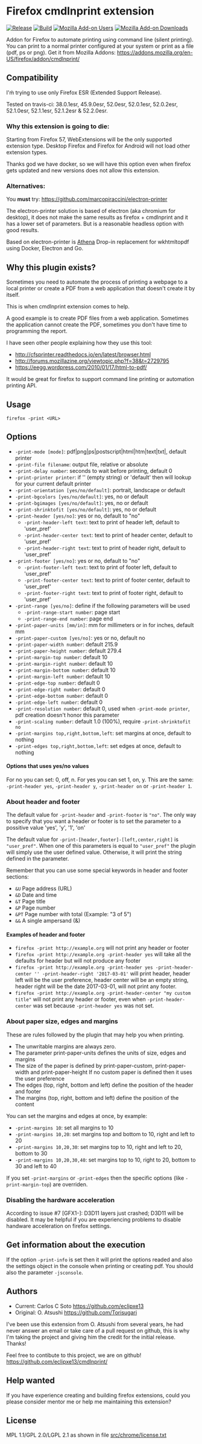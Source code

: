 # Firefox cmdlnprint extension

[![Release](https://img.shields.io/github/release/eclipxe13/cmdlnprint.svg)](https://github.com/eclipxe13/cmdlnprint/releases)
[![Build](https://img.shields.io/travis/eclipxe13/cmdlnprint/master.svg)](https://travis-ci.org/eclipxe13/cmdlnprint/branches)
[![Mozilla Add-on Users](https://img.shields.io/amo/users/cmdlnprint.svg)](https://addons.mozilla.org/es/firefox/addon/cmdlnprint/)
[![Mozilla Add-on Downloads](https://img.shields.io/amo/d/cmdlnprint.svg)](https://addons.mozilla.org/es/firefox/addon/cmdlnprint/)

Addon for Firefox to automate printing using command line (silent printing).
You can print to a normal printer configured at your system or print as a file (pdf, ps or png).
Get it from Mozilla Addons: <https://addons.mozilla.org/en-US/firefox/addon/cmdlnprint/>

## Compatibility

I'ḿ trying to use only Firefox ESR (Extended Support Release).

Tested on travis-ci: 38.0.1esr, 45.9.0esr, 52.0esr, 52.0.1esr, 52.0.2esr,
52.1.0esr, 52.1.1esr, 52.1.2esr & 52.2.0esr.

### Why this extension is going to die:

Starting from Firefox 57, WebExtensions will be the only supported extension type.
Desktop Firefox and Firefox for Android will not load other extension types.

Thanks god we have docker, so we will have this option even when firefox gets
updated and new versions does not allow this extension.

### Alternatives:

You **must** try: https://github.com/marcopiraccini/electron-printer

The electron-printer solution is based of electron (aka chromium for desktop),
it does not make the same results as firefox + cmdlnprint and it has a lower set
of parameters. But is a reasonable headless option with good results.

Based on electron-printer is [Athena](http://www.athenapdf.com/)
Drop-in replacement for wkhtmltopdf using Docker, Electron and Go.

## Why this plugin exists?

Sometimes you need to automate the process of printing a webpage to a local
printer or create a PDF from a web application that doesn't create it by itself.

This is when cmdlnprint extension comes to help.

A good example is to create PDF files from a web application.
Sometimes the application cannot create the PDF,
sometimes you don't have time to programming the report.

I have seen other people explaining how they use this tool:

- <http://cfsprinter.readthedocs.io/en/latest/browser.html>
- <http://forums.mozillazine.org/viewtopic.php?f=38&t=2729795>
- <https://eegg.wordpress.com/2010/01/17/html-to-pdf/>

It would be great for firefox to support command line printing or automation printing API.

## Usage

```
firefox -print <URL>
```

## Options

- `-print-mode [mode]`: pdf|png|ps|postscript|html|htm|text|txt|<printer-name>, default printer
- `-print-file filename`: output file, relative or absolute
- `-print-delay number`: seconds to wait before printing, default 0
- `-print-printer printer`: if '' (empty string) or 'default' then will lookup for your current default printer
- `-print-orientation [yes/no/default]`: portrait, landscape or default
- `-print-bgcolors [yes/no/default]`: yes, no or default
- `-print-bgimages [yes/no/default]`: yes, no or default
- `-print-shrinktofit [yes/no/default]`: yes, no or default
- `-print-header [yes/no]`: yes or no, default to "no"
    - `-print-header-left text`: text to print of header left, default to 'user_pref'
    - `-print-header-center text`: text to print of header center, default to 'user_pref'
    - `-print-header-right text`: text to print of header right, default to 'user_pref'
- `-print-footer [yes/no]`: yes or no, default to "no"
    - `-print-footer-left text`: text to print of footer left, default to 'user_pref'
    - `-print-footer-center text`: text to print of footer center, default to 'user_pref'
    - `-print-footer-right text`: text to print of footer right, default to 'user_pref'
- `-print-range [yes/no]`: define if the following parameters will be used
    - `-print-range-start number`: page start
    - `-print-range-end number`: page end
- `-print-paper-units [mm/in]`: mm for millimeters or in for inches, default mm
- `-print-paper-custom [yes/no]`: yes or no, default no
- `-print-paper-width number`: default 215.9
- `-print-paper-height number`: default 279.4
- `-print-margin-top number`: default 10
- `-print-margin-right number`: default 10
- `-print-margin-bottom number`: default 10
- `-print-margin-left number`: default 10
- `-print-edge-top number`: default 0
- `-print-edge-right number`: default 0
- `-print-edge-bottom number`: default 0
- `-print-edge-left number`: default 0
- `-print-resolution number`: default 0, used when `-print-mode printer`, pdf creation doesn't honor this parameter
- `-print-scaling number`: default 1.0 (100%), require `-print-shrinktofit no`
- `-print-margins top,right,bottom,left`: set margins at once, default to nothing
- `-print-edges top,right,bottom,left`: set edges at once, default to nothing

#### Options that uses yes/no values

For no you can set: 0, off, n. For yes you can set 1, on, y.
This are the same: `-print-header yes`, `-print-header y`, `-print-header on` or `-print-header 1`.

### About header and footer

The default value for `-print-header` and `-print-footer` is `"no"`.
The only way to specify that you want a header or footer is to set the parameter
 to a possitive value 'yes', 'y', '1', 'on'

The default value for `-print-[header,footer]-[left,center,right]` is `"user_pref"`.
When one of this parameters is equal to `"user_pref"` the plugin will simply use the
user defined value. Otherwise, it will print the string defined in the parameter.

Remember that you can use some special keywords in header and footer sections:

- `&U` Page address (URL)
- `&D` Date and time
- `&T` Page title
- `&P` Page number
- `&PT` Page number with total (Example: "3 of 5")
- `&&` A single ampersand (&)

#### Examples of header and footer

- `firefox -print http://example.org`
  will not print any header or footer
- `firefox -print http://example.org -print-header yes`
  will take all the defaults for header but will not produce any footer
- `firefox -print http://example.org -print-header yes -print-header-center '' -print-header-right '2017-03-01'`
  will print header, header left will be the user preference,
  header center will be an empty string, header right will be the date 2017-03-01, will not print any footer.
- `firefox -print http://example.org -print-header-center "my custom title"`
  will not print any header or footer,
  even when `-print-header-center` was set because `-print-header yes` was not set.

### About paper size, edges and margins

These are rules followed by the plugin that may help you when printing.

- The unwritable margins are always zero.
- The parameter print-paper-units defines the units of size, edges and margins
- The size of the paper is defined by print-paper-custom, print-paper-width and print-paper-height
  If no custom paper is defined then it uses the user preference
- The edges (top, right, bottom and left) define the position of the header and footer
- The margins (top, right, bottom and left) define the position of the content

You can set the margins and edges at once, by example:

- `-print-margins 10`: set all margins to 10
- `-print-margins 10,20`: set margins top and bottom to 10, right and left to 20
- `-print-margins 10,20,30`: set margins top to 10, right and left to 20, bottom to 30
- `-print-margins 10,20,30,40`: set margins top to 10, right to 20, bottom to 30 and left to 40

If you set `-print-margins` or `-print-edges` then the specific options (like `-print-margin-top`) are overriden.

### Disabling the hardware acceleration

According to issue #7 [GFX1-]: D3D11 layers just crashed; D3D11 will be disabled.
It may be helpful if you are experiencing problems to disable handware acceleration on firefox settings.

## Get information about the execution

If the option `-print-info` is set then it will print the options readed and also the
settings object in the console when printing or creating pdf. You should also the parameter `-jsconsole`.

## Authors

* Current: Carlos C Soto <https://github.com/eclipxe13>
* Original: O. Atsushi <https://github.com/Torisugari>

I've been use this extension from O. Atsushi from several years, he had never answer an email
or take care of a pull request on github, this is why I'm taking the project and giving him the credit for
the initial release. Thanks!

Feel free to contibute to this project, we are on github!
<https://github.com/eclipxe13/cmdlnprint/>

## Help wanted

If you have experience creating and building firefox extensions,
could you please consider mentor me or help me maintaining this extension?

## License

MPL 1.1/GPL 2.0/LGPL 2.1 as shown in file
[src/chrome/license.txt](https://raw.githubusercontent.com/eclipxe13/cmdlnprint/master/src/chrome/license.txt)
